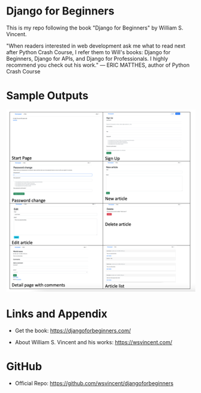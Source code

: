 #  Django for Beginners
This is my repo following the book "Django for Beginners" by William S. Vincent.

"When readers interested in web development ask me what to read next after Python Crash Course, I refer them to Will's books: Django for Beginners, Django for APIs, and Django for Professionals. I highly recommend you check out his work." — ERIC MATTHES, author of Python Crash Course

Sample Outputs
========================================================

![Sample Outputs](https://github.com/nihathalici/Django-for-Beginners/blob/main/news_sample_screenshots.PNG)


Links and Appendix
========================================================

- Get the book: https://djangoforbeginners.com/

- About William S. Vincent and his works: https://wsvincent.com/

GitHub
========================================================

- Official Repo: https://github.com/wsvincent/djangoforbeginners
